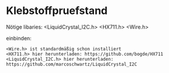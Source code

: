 # Klebstoffpruefstand

  Nötige libaries:
    <LiquidCrystal_I2C.h>
    <HX711.h>
    <Wire.h>

  einbinden:
  
    <Wire.h> ist standardmäßig schon installiert
    <HX711.h> hier herunterladen: https://github.com/bogde/HX711
    <LiquidCrystal_I2C.h> hier herunterladen: https://github.com/marcoschwartz/LiquidCrystal_I2C
